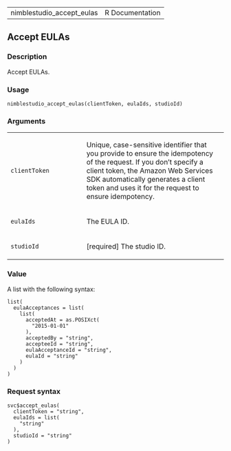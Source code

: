 <table style="width: 100%;">
<tbody>
<tr class="odd">
<td>nimblestudio_accept_eulas</td>
<td style="text-align: right;">R Documentation</td>
</tr>
</tbody>
</table>

## Accept EULAs

### Description

Accept EULAs.

### Usage

    nimblestudio_accept_eulas(clientToken, eulaIds, studioId)

### Arguments

<table>
<colgroup>
<col style="width: 35%" />
<col style="width: 65%" />
</colgroup>
<tbody>
<tr class="odd">
<td><code
id="nimblestudio_accept_eulas_:_clientToken">clientToken</code></td>
<td><p>Unique, case-sensitive identifier that you provide to ensure the
idempotency of the request. If you don’t specify a client token, the
Amazon Web Services SDK automatically generates a client token and uses
it for the request to ensure idempotency.</p></td>
</tr>
<tr class="even">
<td><code id="nimblestudio_accept_eulas_:_eulaIds">eulaIds</code></td>
<td><p>The EULA ID.</p></td>
</tr>
<tr class="odd">
<td><code id="nimblestudio_accept_eulas_:_studioId">studioId</code></td>
<td><p>[required] The studio ID.</p></td>
</tr>
</tbody>
</table>

### Value

A list with the following syntax:

    list(
      eulaAcceptances = list(
        list(
          acceptedAt = as.POSIXct(
            "2015-01-01"
          ),
          acceptedBy = "string",
          accepteeId = "string",
          eulaAcceptanceId = "string",
          eulaId = "string"
        )
      )
    )

### Request syntax

    svc$accept_eulas(
      clientToken = "string",
      eulaIds = list(
        "string"
      ),
      studioId = "string"
    )
